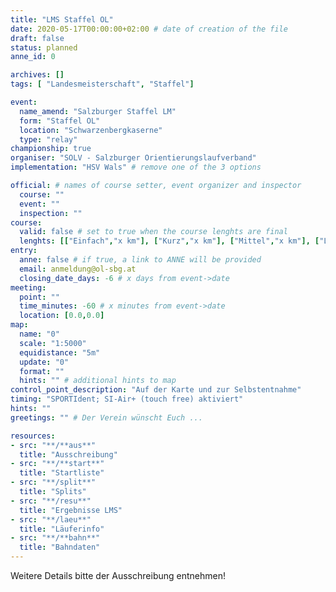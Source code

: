 ```yaml
---
title: "LMS Staffel OL"
date: 2020-05-17T00:00:00+02:00 # date of creation of the file
draft: false
status: planned
anne_id: 0

archives: []
tags: [ "Landesmeisterschaft", "Staffel"]

event:
  name_amend: "Salzburger Staffel LM"
  form: "Staffel OL"
  location: "Schwarzenbergkaserne"
  type: "relay"
championship: true
organiser: "SOLV - Salzburger Orientierungslaufverband"
implementation: "HSV Wals" # remove one of the 3 options

official: # names of course setter, event organizer and inspector
  course: ""
  event: ""
  inspection: ""
course:
  valid: false # set to true when the course lenghts are final
  lenghts: [["Einfach","x km"], ["Kurz","x km"], ["Mittel","x km"], ["Lang","x km"]]
entry:
  anne: false # if true, a link to ANNE will be provided
  email: anmeldung@ol-sbg.at
  closing_date_days: -6 # x days from event->date
meeting:
  point: ""
  time_minutes: -60 # x minutes from event->date
  location: [0.0,0.0]
map:
  name: "0"
  scale: "1:5000"
  equidistance: "5m"
  update: "0"
  format: ""
  hints: "" # additional hints to map
control_point_description: "Auf der Karte und zur Selbstentnahme"
timing: "SPORTIdent; SI-Air+ (touch free) aktiviert"
hints: ""
greetings: "" # Der Verein wünscht Euch ...

resources:
- src: "**/**aus**"
  title: "Ausschreibung"
- src: "**/**start**"
  title: "Startliste"
- src: "**/split**"
  title: "Splits"
- src: "**/resu**"
  title: "Ergebnisse LMS"
- src: "**/laeu**"
  title: "Läuferinfo"
- src: "**/**bahn**"
  title: "Bahndaten"
---
```


Weitere Details bitte der Ausschreibung entnehmen!
